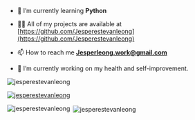 

- 🌱 I’m currently learning **Python**

- 👨‍💻 All of my projects are available at [https://github.com/Jesperestevanleong](https://github.com/Jesperestevanleong)

- 📫 How to reach me **Jesperleong.work@gmail.com**

- 🔭 I’m currently working on my health and self-improvement.

<p align="left"> <img src="https://komarev.com/ghpvc/?username=jesperestevanleong&label=Profile%20views&color=0e75b6&style=flat" alt="jesperestevanleong" /> </p>

<p align="left"> <a href="https://github.com/ryo-ma/github-profile-trophy"><img src="https://github-profile-trophy.vercel.app/?username=jesperestevanleong" alt="jesperestevanleong" /></a> </p>

<p><img align="left" src="https://github-readme-stats.vercel.app/api/top-langs?username=jesperestevanleong&show_icons=true&locale=en&layout=compact" alt="jesperestevanleong" /></p>

<p>&nbsp;<img align="center" src="https://github-readme-stats.vercel.app/api?username=jesperestevanleong&show_icons=true&locale=en" alt="jesperestevanleong" /></p>


